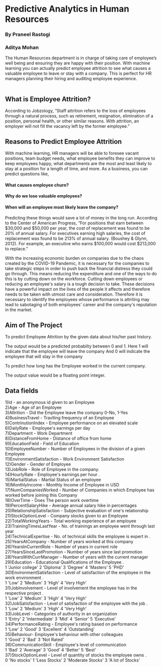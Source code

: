 # Predictive Analytics in Human Resources <br>
### By Praneel Rastogi  <br> 
### Aditya Mohan <br> 


The Human Resources department is in charge of taking care of employee’s well being and ensuring they are happy with their position. With machine learning you can actually predict employee attrition to see what causes a valuable employee to leave or stay with a company. This is perfect for HR managers planning their hiring and auditing employee experience.<br>
<br>
## What is Employee Attrition?
According to Jobzology, “Staff attrition refers to the loss of employees through a natural process, such as retirement, resignation, elimination of a position, personal health, or other similar reasons. With attrition, an employer will not fill the vacancy left by the former employee.”

## Reasons to Predict Employee Attrition
With machine learning, HR managers will be able to foresee vacant positions, team budget needs, what employee benefits they can improve to keep employees happy, what departments are the most and least likely to stay at a position for a length of time, and more. As a business, you can predict questions like,

#### What causes employee churn?
#### Why do we lose valuable employees?
#### When will an employee most likely leave the company?
Predicting these things would save a lot of money in the long run. According to the Center of American Progress,
“For positions that earn between $30,000 and $50,000 per year, the cost of replacement was found to be 20% of annual salary. For executives earning high salaries, the cost of replacement was found to be 213% of annual salary. (Boushey & Glynn, 2012). For example, an executive who earns $100,000 would cost $213,000 to replace.”

With the increasing economic burden on companies due to the chaos created by the COVID-19 Pandemic, it is necessary for the companies to take strategic steps in order to push back the financial distress they could go through. This means reducing the expenditure and one of the ways to do this is by cutting down on the workforce. Cutting down employees or reducing an employee's salary is a tough decision to take. These decisions have a powerful impact on the lives of the people it affects and therefore needs to be taken with utmost care and consideration. Therefore it is necessary to identify the employees whose performance is attriting may lead to sabotaging of both employees' career and the company's reputation in the market.

## Aim of The Project
To predict Employee Attrition by the given data about his/her past history.

The output would be a predicted probabilty between 0 and 1.
Here 1 will indicate that the employee will leave the company 
And 0 will indicate the employee that will stay in the company

To predict how long has the Employee worked in the current company.

The output value would be a floating point integer.


## Data fields
1)Id - an anonymous id given to an Employee <br>
2)Age - Age of an Employee<br>
3)Attrition - Did the Employee leave the company 0-No, 1-Yes <br>
4)BusinessTravel - Travlling frequency of an Employee<br>
5)ContrinutionIndex - Employee performance on an elevated scale <br>
6)DailyRate - Employee's earnings per day <br>
7)Department - Work Department <br>
8)DistanceFromHome - Distance of office from home <br>
9)EducationField - Field of Education <br>
10)EmployeeNumber - Number of Employees in the division of a given Employee <br>
11)EnvironmentSatisfaction - Work Environment Satisfaction <br>
12)Gender - Gender of Employee <br>
13)JobRole - Role of Employee in the company. <br>
14)HourlyRate - Employee's earnings per hour . <br>
15)MartialStatus - Martial Status of an employee <br>
16)MonthlyIncome - Monthly Income of Employee in USD <br>
17)NumCompaniesWorked - Number of Companies in which Employee has worked before joining this Company <br>
18)OverTime - Does The person work overtime <br>
19)PercentSalaryHike - Average annual salary hike in percentages <br>
20)RelationshipSatisfaction - Subjective evaluation of one's relationship <br>
21)StockOptionLevel - Company stocks given to an Employee <br>
22)TotalWorkingYears - Total working experience of an employee <br>
23)TrainingTimesLastYear - No. of trainings an employee went through last year <br>
24)TechnicalExpertise - No. of technical skills the employee is expert in . <br>
25)YearsAtCompany - Number of years worked at this company <br>
26)YearsInCurrentRole - Number of years in current role <br>
27)YearsSinceLastPromotion - Number of years since last promotion <br>
28)YearsWithCurrManager - Number of years with the current manager <br>
29)Education - Educational Qualifications of the Employee . <br>
1 'Junior college' 2 'Diploma' 3 'Degree' 4 'Masters' 5 'PHD' <br>
30)EnvironmentSatisfaction - Level of satisfaction of the employee in the work environment . <br>
1 'Low' 2 'Medium' 3 'High' 4 'Very High' <br>
31)JobInvolvement - Level of involvement the employee has in the respective project . <br>
1 'Low' 2 'Medium' 3 'High' 4 'Very High' <br>
32)JobSatisfaction - Level of satisfaction of the employee with the job . <br>
1 'Low' 2 'Medium' 3 'High' 4 'Very High' <br> 
33)JobLevel - Categories of authority in an organization <br>
1 'Entry' 2 'Intermediate' 3 'Mid' 4 'Senior' 5 'Executive' <br>
34)PerformanceRating - Employee's rating based on performance <br>
1 'Low' 2 'Good' 3 'Excellent' 4 'Outstanding' <br>
35)Behaviour- Employee's behaviour with other colleagues <br>
1 'Good' 2 'Bad' 3 'Not Rated' <br>
36)CommunicationSkill - Employee's level of communication <br>
1 'Bad' 2 'Average' 3 'Good' 4 'Better' 5 'Best' <br>
37)StockOptionLevel - Level of quantity of stocks the employee owns . <br>
0 'No stocks' 1 'Less Stocks' 2 'Moderate Stocks' 3 'A lot of Stocks' <br>
